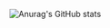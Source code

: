 ![Anurag's GitHub stats](https://github-readme-stats.vercel.app/api?username=huayra07&theme=dark&show_icons=true)
